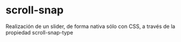 # scroll-snap

Realización de un slider, de forma nativa sólo con CSS, a través de la propiedad scroll-snap-type
